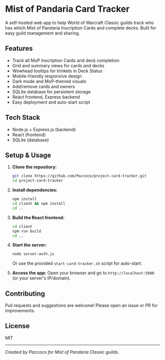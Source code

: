# Mist of Pandaria Card Tracker

A self-hosted web app to help World of Warcraft Classic guilds track who has which Mist of Pandaria Inscription Cards and complete decks. Built for easy guild management and sharing.

## Features
- Track all MoP Inscription Cards and deck completion
- Grid and summary views for cards and decks
- Wowhead tooltips for trinkets in Deck Status
- Mobile-friendly responsive design
- Dark mode and MoP-themed visuals
- Add/remove cards and owners
- SQLite database for persistent storage
- React frontend, Express backend
- Easy deployment and auto-start script

## Tech Stack
- Node.js + Express.js (backend)
- React (frontend)
- SQLite (database)

## Setup & Usage
1. **Clone the repository:**
   ```bash
   git clone https://github.com/Paccoco/project-card-tracker.git
   cd project-card-tracker
   ```
2. **Install dependencies:**
   ```bash
   npm install
   cd client && npm install
   cd ..
   ```
3. **Build the React frontend:**
   ```bash
   cd client
   npm run build
   cd ..
   ```
4. **Start the server:**
   ```bash
   node server-auth.js
   ```
   Or use the provided `start-card-tracker.sh` script for auto-start.

5. **Access the app:**
   Open your browser and go to `http://localhost:5000` (or your server's IP/domain).

## Contributing
Pull requests and suggestions are welcome! Please open an issue or PR for improvements.

## License
MIT

---

*Created by Paccoco for Mist of Pandaria Classic guilds.*
